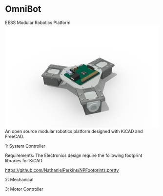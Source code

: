 # OmniBot
EESS Modular Robotics Platform
![Alt text](Screenshots/omnibot-preview.png "OmniBot Render")
An open source modular robotics platform designed with KiCAD and FreeCAD.

1: System Controller

Requirements: The Electronics design require the following footprint libraries for KiCAD

https://github.com/NathanielPerkins/NPFootprints.pretty

2: Mechanical

3: Motor Controller
